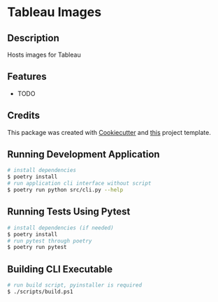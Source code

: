 # Tableau Images

## Description

Hosts images for Tableau

## Features

* TODO

## Credits

This package was created with [Cookiecutter](https://github.com/audreyr/cookiecutter) and [this](http://gitlab.woosterbrush.com/zachmyers/cookiecutter-python-package) project template.

## Running Development Application

```bash
# install dependencies
$ poetry install
# run application cli interface without script
$ poetry run python src/cli.py --help
```

## Running Tests Using Pytest

```bash
# install dependencies (if needed)
$ poetry install
# run pytest through poetry
$ poetry run pytest
```

## Building CLI Executable

```bash
# run build script, pyinstaller is required
$ ./scripts/build.ps1
```
